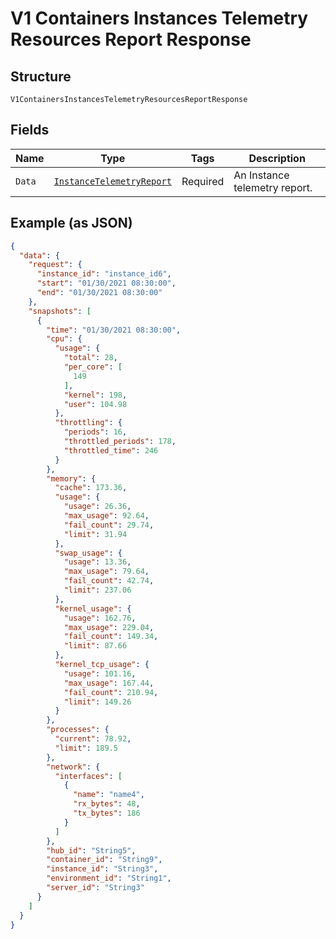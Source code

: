 
# V1 Containers Instances Telemetry Resources Report Response

## Structure

`V1ContainersInstancesTelemetryResourcesReportResponse`

## Fields

| Name | Type | Tags | Description |
|  --- | --- | --- | --- |
| `Data` | [`InstanceTelemetryReport`](../../doc/models/instance-telemetry-report.md) | Required | An Instance telemetry report. |

## Example (as JSON)

```json
{
  "data": {
    "request": {
      "instance_id": "instance_id6",
      "start": "01/30/2021 08:30:00",
      "end": "01/30/2021 08:30:00"
    },
    "snapshots": [
      {
        "time": "01/30/2021 08:30:00",
        "cpu": {
          "usage": {
            "total": 28,
            "per_core": [
              149
            ],
            "kernel": 198,
            "user": 104.98
          },
          "throttling": {
            "periods": 16,
            "throttled_periods": 178,
            "throttled_time": 246
          }
        },
        "memory": {
          "cache": 173.36,
          "usage": {
            "usage": 26.36,
            "max_usage": 92.64,
            "fail_count": 29.74,
            "limit": 31.94
          },
          "swap_usage": {
            "usage": 13.36,
            "max_usage": 79.64,
            "fail_count": 42.74,
            "limit": 237.06
          },
          "kernel_usage": {
            "usage": 162.76,
            "max_usage": 229.04,
            "fail_count": 149.34,
            "limit": 87.66
          },
          "kernel_tcp_usage": {
            "usage": 101.16,
            "max_usage": 167.44,
            "fail_count": 210.94,
            "limit": 149.26
          }
        },
        "processes": {
          "current": 78.92,
          "limit": 189.5
        },
        "network": {
          "interfaces": [
            {
              "name": "name4",
              "rx_bytes": 48,
              "tx_bytes": 186
            }
          ]
        },
        "hub_id": "String5",
        "container_id": "String9",
        "instance_id": "String3",
        "environment_id": "String1",
        "server_id": "String3"
      }
    ]
  }
}
```

